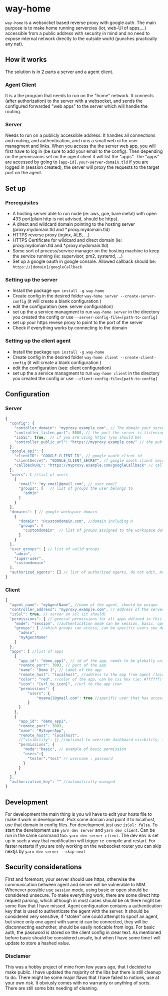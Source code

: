 # way-home

`way-home` is a websocket based reverse proxy with google auth. The main purpose is to make home running servercies (iot, web-UI of apps,...) accessible from a public address with security in mind and no need to expose internal network directly to the outside world (punches practically any nat).

## How it works

The solution is in 2 parts a server and a agent client.

### Agent Client
It is a the program that needs to run on the "home" network. It connects (after authorization) to the server with a websocket, and sends the configured forwarded "web apps" to the server which will handle the routing.

### Server 
Needs to run on a publicly accessible address. It handles all connections and routing, and authentication, and runs a small web ui for user managment and links. When you access the the server web app, you will first have to log in (be sure to add your email to the config). Then depending on the permissions set on the agent client it will list the "apps". The "apps" are accessed by going to `[app-id].your-server-domain.tld` if you are logged in (session created), the server will proxy the requests to the target port on the agent.

## Set up

### Prerequisites
* A hosting server able to run node (ie: aws, gce, bare metal) with open 433 port(plain http is not advised, should be https).
* A direct and wildcard domain pointing to the hosting server (proxy.mydomain.tld and *.proxy.mydomain.tld)
* HTTPS reverse proxy (nginx, ALB, ...)
* HTTPS Certificate for wildcard and direct domain (ie: proxy.mydomain.tld and *.proxy.mydomain.tld)
* Some sort of process/service manager on the hosting machine to keep the service running (ie: supervisor, pm2, systemd, ...)
* Set up a google oauth in google console. Allowed callback should be: `https://[domain]/googleCallback`

### Setting up the server
* Install the package `npm install -g way-home`
* Create config in the desired folder `way-home server --create-server-config` (it will create a blank configuration )
* edit the configuration (see: server configuration)
* set up the a service managment to run `way-home server` in the directory you created the config or use `--server-config-file=[path-to-config]`
* set up your https revese proxy to point to the port of the server
* Check if everything works by connecting to the domain


### Setting up the client agent
* Install the package `npm install -g way-home`
* Create config in the desired folder `way-home client --create-client-config` (it will create a blank configuration )
* edit the configuration (see: client configuration)
* set up the a service managment to run `way-home client` in the directory you created the config or use `--client-config-file=[path-to-config]`

## Configuration
### Server

```js
{
  "config": {
    "contoller_domain": "myproxy.example.com", // The domain your server is accessible on
    "controller_listen_port": 8080, // the port the server is listening to (the one you point your reverse proxy to.)
    "isSSL": true,  // if you are using https (you should be)
    "controller_public_url": "https://myproxy.example.com/" // the public url of the controller
  },
  "google_api": {
    "clientID": "GOOGLE_CLIENT_ID", // google oauth client id
    "clientSecret": "GOOGLE_CLIENT_SECRET", // google oauth client secret
    "callbackURL": "https://myproxy.example.com/googleCallback" // callback url, should be controller_public_url+googleCallback
  },
  "users": [ //list of users
    {
      "email": "my.email@gmail.com", // user email
      "groups": [   // list of groups the user belongs to
        "admin"
      ]
    }
  ],
  "domains": [ // google workspace domain
    {
      "domain": "@customdomain.com", //domain including @
      "groups": [
        "customdomain"  // list of groups assigned to the workspace domain
      ]
    }
  ],
  "user_groups": [ // list of valid groups
    "admin",
    "super-user",
    "customdomain"
  ],
  "authorized_agents": [] // list of authorized agents, do not edit, managed automatically
}
```

### Client
```js
{
  "agent_name": "myAgentName", //name of the agent, should be unique
  "controller_address": "myproxy.example.com", // address of the server 
  "isSsl": true, // server on ssl (it should)
  "permissions": { // general permissions for all apps defined in this agent
    "mode": "session", //authentication mode can be session, basic, open
    "groups": [ //which groups can access, can be specific users see demo_app1
      "admin",
      "myAgentName"
    ]
  },
  "apps": [ //list of apps
    {
      "app_id": "demo_app1", // id of the app, needs to be globally unique
      "remote_port": 3003, // port of the app
      "name": "Demo 1", // Label of the app
      "remote_host": "localhost", //address to the app from agent (local ip, localhost, ...)
      "color": "red", //color of the app, can be css hex (ie: #ffffff)
      "icon": "[url_to_icon]", //url to the app icon
      "permissions": {
          "users": {
              "myemail@gmail.com": true //specific user that has access
          }
      }
    },
    {
      "app_id": "demo_app2",
      "remote_port": 3003,
      "name": "MySuperApp",
      "remote_host": "localhost",
      //"visibility": {} //optional to override dashboard visibility, it has the same structure as permissions. mode can be: open (visible by all), hidden: (vissible by none), session, basic. if not defined it will use agent level permission
      "permissions": {
        "mode":"basic", // example of basic permission
        "users":{
          "tester":"test" // username : password
        }
      }
    }
  ],
  "authorization_key": "" //automatically managed
}
```
## Development

For development the main thing is you wil have to edit your hosts file to make it work in development. Pick some domain and point it to localhost, use that domain in config files. For development just use `isSsl: false`. To start the development use `yarn dev server` and `yarn dev client`. Can be run in the same command too: `yarn dev server client`. The dev env is set up in such a way that modification will trigger re-compile and restart. For faster restarts if you are only working on the websocket router you can skip nextjs by `yarn dev server --skip-next`

## Security considerations
First and foremost, your server should use https, otherwise the communication between agent and server will be vulnerable to MIM. Whenever possible use `session` mode, using basic or open should be considered unsecure. To make everything work, there are some direct http request parsing, which although in most cases should be ok there might be some flaw that I have missed. Agent configuration contains a authentication key that is used to authenticate the agent with the server. It should be considered very sensitive, if "stolen" one could attempt to spoof an agent, but since only one agent with same id can be connected, they will be disconnecting eachother, should be easily noticable from logs. For basic auth, the password is stored on the client config in clear text. As mentioned before basic should be considered unsafe, but when I have some time I will update to store a hashed value.

### Disclamer
This was a hobby project of mine from few years ago, that I decided to make public. I have updated the majority of the libs but there is still cleanup to do. There might be some major flaws that I have failed to notices, use at your own risk. It obviusly comes with no warranty or anything of sorts. There are still some bits needing of cleaning.


